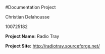 #Documentation Project

Christian Delahousse

100725182


**Project Name:** Radio Tray

**Project Site:** <http://radiotray.sourceforge.net/>

